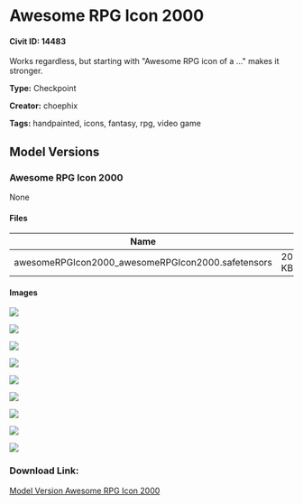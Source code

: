 # Awesome RPG Icon 2000

#### Civit ID: 14483

<p>Works regardless, but starting with "Awesome RPG icon of a ..." makes it stronger.</p>

**Type:** Checkpoint

**Creator:** choephix

**Tags:** handpainted, icons, fantasy, rpg, video game

## Model Versions

### Awesome RPG Icon 2000

None

#### Files

| Name | Size | Type | Format | Download Url | AutoV1 | AutoV2 | SHA256 | CRC32 | BLAKE3 |
| --- | --- | --- | --- | --- | --- | --- | --- | --- | --- |
| awesomeRPGIcon2000_awesomeRPGIcon2000.safetensors | 2082642.50390625 KB | Model | SafeTensor | https://civitai.com/api/download/models/17054 | - | - | - | - | - |

#### Images

<p><img src="https://image.civitai.com/xG1nkqKTMzGDvpLrqFT7WA/535d0582-33b5-4b6a-5653-229fc01f0800/width=450/172648.jpeg" /></p>

<p><img src="https://image.civitai.com/xG1nkqKTMzGDvpLrqFT7WA/153f23fd-0ae2-48e8-262a-deb2b3a89800/width=450/172656.jpeg" /></p>

<p><img src="https://image.civitai.com/xG1nkqKTMzGDvpLrqFT7WA/98197ae5-4a48-4331-1439-74f258048700/width=450/172655.jpeg" /></p>

<p><img src="https://image.civitai.com/xG1nkqKTMzGDvpLrqFT7WA/a6f06543-d3c2-485e-d2a1-6b9d9cbc0200/width=450/172654.jpeg" /></p>

<p><img src="https://image.civitai.com/xG1nkqKTMzGDvpLrqFT7WA/08f04fc5-8987-469c-907e-3bef371ebf00/width=450/172653.jpeg" /></p>

<p><img src="https://image.civitai.com/xG1nkqKTMzGDvpLrqFT7WA/90bc5724-0ab6-4dc9-9e64-c609cbb8cb00/width=450/172652.jpeg" /></p>

<p><img src="https://image.civitai.com/xG1nkqKTMzGDvpLrqFT7WA/0e1f8d26-efd6-4d53-7417-51c3a3d06b00/width=450/172651.jpeg" /></p>

<p><img src="https://image.civitai.com/xG1nkqKTMzGDvpLrqFT7WA/b5686f10-27b0-4109-3854-9f043fe50800/width=450/172650.jpeg" /></p>

<p><img src="https://image.civitai.com/xG1nkqKTMzGDvpLrqFT7WA/3878c643-8059-49d2-4487-b302b584fd00/width=450/172649.jpeg" /></p>

### Download Link:

[Model Version Awesome RPG Icon 2000](https://civitai.com/api/download/models/17054)

